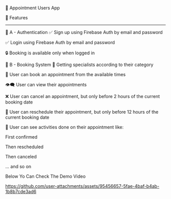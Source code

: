📱 Appointment Users App


🚀 Features
_______________


🔐 A - Authentication
✅ Sign up using Firebase Auth by email and password

✅ Login using Firebase Auth by email and password

🔒 Booking is available only when logged in

📅 B - Booking System
📂 Getting specialists according to their category

📆 User can book an appointment from the available times

👁️‍🗨️ User can view their appointments

❌ User can cancel an appointment, but only before 2 hours of the current booking date

🔄 User can reschedule their appointment, but only before 12 hours of the current booking date

🧾 User can see activities done on their appointment like:

First confirmed

Then rescheduled

Then canceled

... and so on

Below Yo Can Check The Demo Video



https://github.com/user-attachments/assets/95456657-5fae-4baf-b4ab-1b8b7cde3ad6


